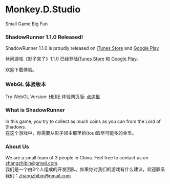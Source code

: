 # Monkey.D.Studio
Small Game Big Fun

### ShadowRunner 1.1.0 Released!
ShadowRunner 1.1.0 is proudly released on [iTunes Store](https://itunes.apple.com/app/id1163242567) and [Google Play](https://play.google.com/store/apps/details?id=com.gjzstudio.shadowrunner)
  
休闲游戏《影子来了》1.1.0 已经登陆[iTunes Store](https://itunes.apple.com/app/id1163242567) 和 [Google Play](https://play.google.com/store/apps/details?id=com.gjzstudio.shadowrunner)。

欢迎下载体验。

### WebGL 体验版本
Try WebGL Version: [HERE](/ShadowRunner)
体验网页版: [点这里](/ShadowRunner)

### What is ShadowRunner
In this game, you try to collect as much coins as you can from the Lord of Shadows.  
在这个游戏中，你需要从影子领主那里拾(tou)取尽可能多的金币。

### About Us
We are a small team of 3 people in China. Feel free to contact us on zhangzhibin@gmail.com.  
我们是一个由3个人组成的开发团队。如果你对我们的游戏有什么建议，欢迎联系我们：zhangzhibin@gmail.com
